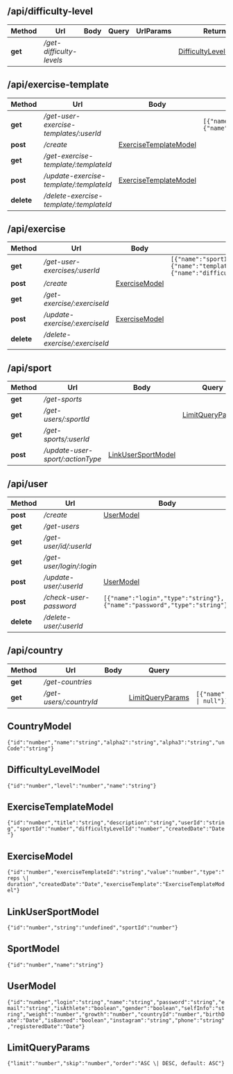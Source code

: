 ## /api/difficulty-level
| Method | Url | Body | Query | UrlParams | Return |
|---|---|---|---|---|---|
| **get** | */get-difficulty-levels* |  |  |  | [DifficultyLevelModel[]](#DifficultyLevelModel) |

## /api/exercise-template
| Method | Url | Body | Query | UrlParams | Return |
|---|---|---|---|---|---|
| **get** | */get-user-exercise-templates/:userId* |  | ```[{"name":"sportId","type":"number"},{"name":"difficultyLevelId","type":"number"}]``` |  | [ExerciseTemplateModel[]](#ExerciseTemplateModel) |
| **post** | */create* | [ExerciseTemplateModel](#ExerciseTemplateModel) |  |  | [ExerciseTemplateModel[]](#ExerciseTemplateModel) |
| **get** | */get-exercise-template/:templateId* |  |  |  | [ExerciseTemplateModel[]](#ExerciseTemplateModel) |
| **post** | */update-exercise-template/:templateId* | [ExerciseTemplateModel](#ExerciseTemplateModel) |  |  | [ExerciseTemplateModel[]](#ExerciseTemplateModel) |
| **delete** | */delete-exercise-template/:templateId* |  |  |  | [ExerciseTemplateModel[]](#ExerciseTemplateModel) |

## /api/exercise
| Method | Url | Body | Query | UrlParams | Return |
|---|---|---|---|---|---|
| **get** | */get-user-exercises/:userId* |  | ```[{"name":"sportId","type":"number"},{"name":"templateId","type":"string"},{"name":"difficultyLevelId","type":"number"}]``` |  | [ExerciseModel[]](#ExerciseModel) |
| **post** | */create* | [ExerciseModel](#ExerciseModel) |  |  | [ExerciseModel[]](#ExerciseModel) |
| **get** | */get-exercise/:exerciseId* |  |  |  | [ExerciseModel[]](#ExerciseModel) |
| **post** | */update-exercise/:exerciseId* | [ExerciseModel](#ExerciseModel) |  |  | [ExerciseModel[]](#ExerciseModel) |
| **delete** | */delete-exercise/:exerciseId* |  |  |  | [ExerciseModel[]](#ExerciseModel) |

## /api/sport
| Method | Url | Body | Query | UrlParams | Return |
|---|---|---|---|---|---|
| **get** | */get-sports* |  |  |  | [SportModel[]](#SportModel) |
| **get** | */get-users/:sportId* |  | [LimitQueryParams](#LimitQueryParams) |  | [UserModel[]](#UserModel) |
| **get** | */get-sports/:userId* |  |  |  | [SportModel[]](#SportModel) |
| **post** | */update-user-sport/:actionType* | [LinkUserSportModel](#LinkUserSportModel) |  |  | [LinkUserSportModel[]](#LinkUserSportModel) |

## /api/user
| Method | Url | Body | Query | UrlParams | Return |
|---|---|---|---|---|---|
| **post** | */create* | [UserModel](#UserModel) |  |  | [UserModel[]](#UserModel) |
| **get** | */get-users* |  | [LimitQueryParams](#LimitQueryParams) |  | [UserModel[]](#UserModel) |
| **get** | */get-user/id/:userId* |  |  |  | [UserModel[]](#UserModel) |
| **get** | */get-user/login/:login* |  | ```[{"name":"strict","type":"boolean"}]``` |  | [UserModel[]](#UserModel) |
| **post** | */update-user/:userId* | [UserModel](#UserModel) |  |  | [UserModel[]](#UserModel) |
| **post** | */check-user-password* | ```[{"name":"login","type":"string"},{"name":"password","type":"string"}]``` |  |  | ```[{"name":"id","type":"string"}]``` |
| **delete** | */delete-user/:userId* |  |  |  | [UserModel[]](#UserModel) |

## /api/country
| Method | Url | Body | Query | UrlParams | Return |
|---|---|---|---|---|---|
| **get** | */get-countries* |  |  |  | [CountryModel[]](#CountryModel) |
| **get** | */get-users/:countryId* |  | [LimitQueryParams](#LimitQueryParams) | ```[{"name":"countryId","type":"number \| null"}]``` | [UserModel[]](#UserModel) |

## CountryModel
```{"id":"number","name":"string","alpha2":"string","alpha3":"string","unCode":"string"}```

## DifficultyLevelModel
```{"id":"number","level":"number","name":"string"}```

## ExerciseTemplateModel
```{"id":"number","title":"string","description":"string","userId":"string","sportId":"number","difficultyLevelId":"number","createdDate":"Date"}```

## ExerciseModel
```{"id":"number","exerciseTemplateId":"string","value":"number","type":"reps \| duration","createdDate":"Date","exerciseTemplate":"ExerciseTemplateModel"}```

## LinkUserSportModel
```{"id":"number","string":"undefined","sportId":"number"}```

## SportModel
```{"id":"number","name":"string"}```

## UserModel
```{"id":"number","login":"string","name":"string","password":"string","email":"string","isAthlete":"boolean","gender":"boolean","selfInfo":"string","weight":"number","growth":"number","countryId":"number","birthDate":"Date","isBanned":"boolean","instagram":"string","phone":"string","registeredDate":"Date"}```

## LimitQueryParams
```{"limit":"number","skip":"number","order":"ASC \| DESC, default: ASC"}```